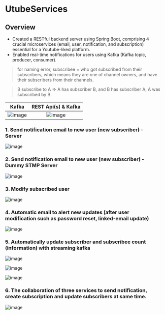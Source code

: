 # UtubeServices

## Overview
- Created a RESTful backend server using Spring Boot, comprising 4 crucial microservices (email, user, notification,
and subscription) essential for a Youtube-liked platform.
- Enabled real-time notifications for users using Kafka (Kafka topic, producer, consumer).
  
> for naming error, subscribee = who got subscribed from their subscribers, which means they are one of channel owners, and have their subscribers from their channels.

> B subscribe to A => A has subscriber B, and B has subscriber A, A was subscribed by B.

Kafka             |  REST Api(s) & Kafka
:-------------------------:|:-------------------------:
![image](https://github.com/Kaia15/kafka-microservices/assets/86872685/898ed67e-0461-4fa5-9984-624793b62897) | ![image](https://github.com/Kaia15/kafka-microservices/assets/86872685/27516489-b2da-497e-9ad4-13234e4c464b)

### 1. Send notification email to new user (new subscriber) - Server 

![image](https://github.com/Kaia15/kafka-microservices/assets/86872685/cdf040f4-f846-4b19-b025-1d9df008c012)

### 2. Send notification email to new user (new subscriber) - Dummy STMP Server

![image](https://github.com/Kaia15/kafka-microservices/assets/86872685/798a656b-b490-4016-98cf-a879ecaf015f)

### 3. Modify subscribed user

![image](https://github.com/Kaia15/kafka-microservices/assets/86872685/18e547c7-865e-4a64-b2da-50f2bbc4ee14)

### 4. Automatic email to alert new updates (after user modification such as password reset, linked-email update)

![image](https://github.com/Kaia15/kafka-microservices/assets/86872685/e394b1f3-6a60-4c63-87c0-657fb20ea6cd)

### 5. Automatically update subscriber and subscribee count (information) with streaming kafka 

![image](https://github.com/Kaia15/kafka-microservices/assets/86872685/ab12e2ce-f3fe-4c85-bd82-7d77b7861347)

![image](https://github.com/Kaia15/kafka-microservices/assets/86872685/5cddf92f-5137-4c1a-a37a-8a4a207e64aa)

![image](https://github.com/Kaia15/kafka-microservices/assets/86872685/fb4003e1-8fe2-42b5-9605-bd24c1cec4e0)

### 6. The collaboration of three services to send notification, create subscription and update subscribers at same time.
![image](https://github.com/Kaia15/kafka-microservices/assets/86872685/ac7302a0-6481-459b-9ac1-17625114a76d)

